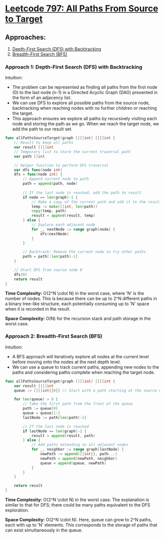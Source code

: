 # [Leetcode 797: All Paths From Source to Target](https://leetcode.com/problems/all-paths-from-source-to-target/)

## Approaches:
1. [Depth-First Search (DFS) with Backtracking](#approach-1-depth-first-search-dfs-with-backtracking)
2. [Breadth-First Search (BFS)](#approach-2-breadth-first-search-bfs)

### Approach 1: Depth-First Search (DFS) with Backtracking

Intuition:
- The problem can be represented as finding all paths from the first node (0) to the last node (n-1) in a Directed Acyclic Graph (DAG) presented in the form of an adjacency list.
- We can use DFS to explore all possible paths from the source node, backtracking when reaching nodes with no further children or reaching the target.
- This approach ensures we explore all paths by recursively visiting each node and storing the path as we go. When we reach the target node, we add the path to our result set.

```go
func allPathsSourceTarget(graph [][]int) [][]int {
    // Result to keep all paths
    var result [][]int
    // Temporary list to store the current traversal path
    var path []int

    // Helper function to perform DFS traversal
    var dfs func(node int)
    dfs = func(node int) {
        // Append current node to path
        path = append(path, node)
        
        // If the last node is reached, add the path to result
        if node == len(graph)-1 {
            // Make a copy of the current path and add it to the result
            temp := make([]int, len(path))
            copy(temp, path)
            result = append(result, temp)
        } else {
            // Explore each adjacent node
            for _, nextNode := range graph[node] {
                dfs(nextNode)
            }
        }

        // Backtrack: Remove the current node to try other paths
        path = path[:len(path)-1]
    }

    // Start DFS from source node 0
    dfs(0)
    return result
}
```

**Time Complexity:** O(2^N \cdot N) in the worst case, where 'N' is the number of nodes. This is because there can be up to 2^N different paths in a binary tree-like structure, each potentially consuming up to 'N' space when it is recorded in the result.

**Space Complexity:** O(N) for the recursion stack and path storage in the worst case.

### Approach 2: Breadth-First Search (BFS)

Intuition:
- A BFS approach will iteratively explore all nodes at the current level before moving onto the nodes at the next depth level.
- We can use a queue to track current paths, appending new nodes to the paths and considering paths complete when reaching the target node.

```go
func allPathsSourceTarget(graph [][]int) [][]int {
    var result [][]int
    queue := [][]int{{0}} // Start with a path starting at the source node

    for len(queue) > 0 {
        // Take the first path from the front of the queue
        path := queue[0]
        queue = queue[1:]
        lastNode := path[len(path)-1]

        // If the last node is reached
        if lastNode == len(graph)-1 {
            result = append(result, path)
        } else {
            // Add paths extending to all adjacent nodes
            for _, neighbor := range graph[lastNode] {
                newPath := append([]int{}, path...)
                newPath = append(newPath, neighbor)
                queue = append(queue, newPath)
            }
        }
    }

    return result
}
```

**Time Complexity:** O(2^N \cdot N) in the worst case. The explanation is similar to that for DFS; there could be many paths equivalent to the DFS exploration.

**Space Complexity:** O(2^N \cdot N). Here, queue can grow to 2^N paths, each with up to 'N' elements. This corresponds to the storage of paths that can exist simultaneously in the queue.

